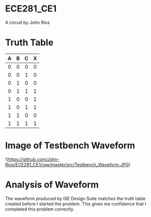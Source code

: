 ECE281_CE1
==========

A circuit by John Rios
# Truth Table

| A | B | C | X |
|:-:|:-:|:-:|:-:|
| 0 | 0 | 0 | 0 |
| 0 | 0 | 1 | 0 |
| 0 | 1 | 0 | 0 |
| 0 | 1 | 1 | 1 |
| 1 | 0 | 0 | 1 |
| 1 | 0 | 1 | 1 |
| 1 | 1 | 0 | 0 |
| 1 | 1 | 1 | 1 |

# Image of Testbench Waveform

!(https://github.com/John-Rios/ECE281_CE1/raw/master/src/Testbench_Waveform.JPG)

# Analysis of Waveform

  The waveform produced by ISE Design Suite matches the truth table created before I started the problem. 
  This gives me confidence that I completed this problem correctly. 
